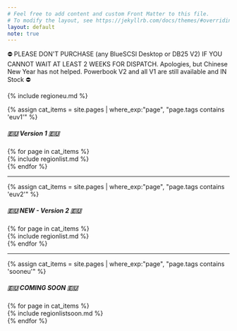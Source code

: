 ```yaml
---
# Feel free to add content and custom Front Matter to this file.
# To modify the layout, see https://jekyllrb.com/docs/themes/#overriding-theme-defaults
layout: default
note: true
---
```

&#9940; PLEASE DON'T PURCHASE (any BlueSCSI Desktop or DB25 V2) IF YOU CANNOT WAIT AT LEAST 2 WEEKS FOR DISPATCH. Apologies, but Chinese New Year has not helped. Powerbook V2 and all V1 are still available and IN Stock &#9940;

{% include regioneu.md %}

{% assign cat_items = site.pages |  where_exp:"page", "page.tags contains 'euv1'" %}
##### 🇪🇺 Version 1 🇪🇺

<div class="container">
<div class="row">
	{% for page in cat_items %}
<div class="col-md-6" markdown="1">
{% include regionlist.md %}
</div>
	  {% endfor %}
</div>
</div>
<hr>
{% assign cat_items = site.pages |  where_exp:"page", "page.tags contains 'euv2'" %}

##### 🇪🇺 NEW - Version 2 🇪🇺

<div class="container">
<div class="row">
	{% for page in cat_items %}
<div class="col-md-6" markdown="1">
{% include regionlist.md %}
</div>
	  {% endfor %}
</div>
</div>
<hr>
{% assign cat_items = site.pages |  where_exp:"page", "page.tags contains 'sooneu'" %}

##### 🇪🇺 COMING SOON 🇪🇺

<div class="container">
<div class="row">
	{% for page in cat_items %}
<div class="col-md-6" markdown="1">
{% include regionlistsoon.md %}
</div>
	  {% endfor %}
</div>
</div>